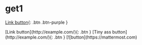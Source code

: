 # get1

[Link button](http://example.com/){: .btn .btn-purple }

<span class="fs-8">
[Link button](http://example.com/){: .btn }
</span>

<span class="fs-3">
[Tiny ass button](http://example.com/){: .btn }
</span>
[![button](https://mattermost.com)

